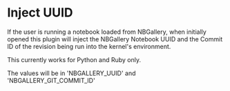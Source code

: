 # Inject UUID
If the user is running a notebook loaded from NBGallery, when initially opened
this plugin will inject the NBGallery Notebook UUID and the Commit ID of the revision
being run into the kernel's environment.  

This currently works for Python and Ruby only.

The values will be in 'NBGALLERY_UUID' and 'NBGALLERY_GIT_COMMIT_ID'
